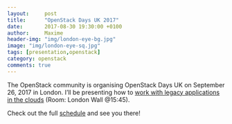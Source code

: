 ```yaml
---
layout:     post
title:      "OpenStack Days UK 2017"
date:       2017-08-30 19:30:00 +0100
author:     Maxime
header-img: "img/london-eye-bg.jpg"
image: "img/london-eye-sq.jpg"
tags: [presentation,openstack]
category: openstack
comments: true
---
```


The OpenStack community is organising OpenStack Days UK on September 26, 2017 in London. I’ll be presenting how to [work with legacy applications in the clouds](https://openstackdays.uk/2017/?schedule=working-with-legacy-applications-in-the-clouds) (Room: London Wall @15:45).

Check out the full [schedule](https://openstackdays.uk/2017/#schedule) and see you there!
